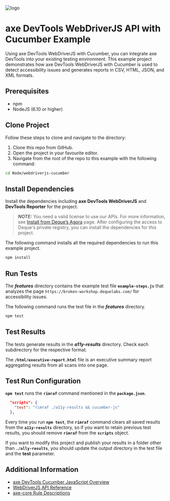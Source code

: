 ![logo](./docs/logo.png)

# axe DevTools WebDriverJS API with Cucumber Example

Using axe DevTools WebDriverJS with Cucumber, you can integrate axe DevTools into your existing testing environment. This example project demonstrates how axe DevTools WebDriverJS with Cucumber is used to detect accessibility issues and generates reports in CSV, HTML, JSON, and XML formats.

## Prerequisites

- npm
- NodeJS (6.10 or higher)

## Clone Project

Follow these steps to clone and navigate to the directory:

1. Clone this repo from GitHub.
2. Open the project in your favourite editor.
3. Navigate from the root of the repo to this example with the following command:

```sh
cd Node/webdriverjs-cucumber
```

## Install Dependencies

Install the dependencies including **axe DevTools WebDriverJS** and **DevTools Reporter** for the project.

> **_NOTE:_**
> You need a valid license to use our APIs. For more information, see [Install from Deque’s Agora](https://docs.deque.com/devtools-html/4.0.0/en/node-pl-install-agora) page. After configuring the access to Deque's private registry, you can install the dependencies for this project.

The following command installs all the required dependencies to run this example project.

```sh
npm install
```

## Run Tests

The **_features_** directory contains the example test file **`example-steps.js`** that analyzes the page `https://broken-workshop.dequelabs.com/` for accessibility issues.

The following command runs the test file in the **_features_** directory.

```sh
npm test
```

## Test Results

The tests generate results in the **_a11y-results_** directory. Check each subdirectory for the respective format.

The **`/html/executive-report.html`** file is an executive summary report aggregating results from all scans into one page.

## Test Run Configuration

**`npm test`** runs the **`rimraf`** command mentioned in the **`package.json`**.

```json
  "scripts": {
    "test": "rimraf ./a11y-results && cucumber-js"
  },
```

Every time you run **`npm test`**, the **`rimraf`** command clears all saved results from the **`a11y-results`** directory, so if you want to retain previous test results, you should remove **`rimraf`** from the **`scripts`** object.

If you want to modify this project and publish your results in a folder other than **`./ally-results`**, you should update the output directory in the test file and the **test** parameter.

## Additional Information

- [axe DevTools Cucumber JavaScript Overview](https://docs.deque.com/devtools-html/4.0.0/en/node-misc-cucumber)
- [WebDriverJS API Reference](https://docs.deque.com/devtools-html/4.0.0/en/node-wj-ref-overview)
- [axe-core Rule Descriptions](https://github.com/dequelabs/axe-core/blob/master/doc/rule-descriptions.md)
